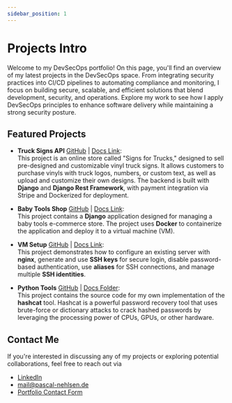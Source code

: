 ```yaml
---
sidebar_position: 1
---
```


# Projects Intro

Welcome to my DevSecOps portfolio! On this page, you'll find an overview of my latest projects in the DevSecOps space. From integrating security practices into CI/CD pipelines to automating compliance and monitoring, I focus on building secure, scalable, and efficient solutions that blend development, security, and operations. Explore my work to see how I apply DevSecOps principles to enhance software delivery while maintaining a strong security posture.

## Featured Projects

- **Truck Signs API** [GitHub](https://github.com/PascalNehlsen/truck_signs_api) | [Docs Link](truck-signs-api/overview):  
  This project is an online store called "Signs for Trucks," designed to sell pre-designed and customizable vinyl truck signs. It allows customers to purchase vinyls with truck logos, numbers, or custom text, as well as upload and customize their own designs. The backend is built with **Django** and **Django Rest Framework**, with payment integration via Stripe and Dockerized for deployment.

- **Baby Tools Shop** [GitHub](https://github.com/PascalNehlsen/baby-tools-shop) | [Docs Link](baby-tools-shop/overview):  
  This project contains a **Django** application designed for managing a baby tools e-commerce store. The project uses **Docker** to containerize the application and deploy it to a virtual machine (VM).

- **VM Setup** [GitHub](https://github.com/PascalNehlsen/v-server-setup) | [Docs Link](vm-setup/overview):  
  This project demonstrates how to configure an existing server with **nginx**, generate and use **SSH keys** for secure login, disable password-based authentication, use **aliases** for SSH connections, and manage multiple **SSH identities**.

- **Python Tools** [GitHub](https://github.com/PascalNehlsen/dso-python-tasks/tree/main/module-5/) | [Docs Folder](python-tools/overview):  
  This project contains the source code for my own implementation of the **hashcat** tool. Hashcat is a powerful password recovery tool that uses brute-force or dictionary attacks to crack hashed passwords by leveraging the processing power of CPUs, GPUs, or other hardware.

## Contact Me

If you're interested in discussing any of my projects or exploring potential collaborations, feel free to reach out via

- [LinkedIn](https://www.linkedin.com/in/pascal-nehlsen)
- [mail@pascal-nehlsen.de](mailto:mail@pascal-nehlsen.de)
- [Portfolio Contact Form](https://pascal-nehlsen.de/)
